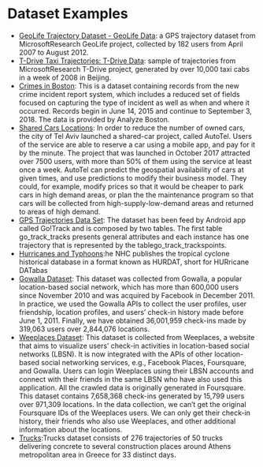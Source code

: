 # Dataset Examples

-   [GeoLife Trajectory Dataset - GeoLife Data](https://www.microsoft.com/en-us/research/publication/geolife-gps-trajectory-dataset-user-guide/): a GPS trajectory dataset from MicrosoftResearch GeoLife project, collected by 182 users from April 2007 to August 2012.
-   [T-Drive Taxi Trajectories: T-Drive Data](https://www.microsoft.com/en-us/research/publication/t-drive-trajectory-data-sample/):  sample of trajectories from MicrosoftResearch T-Drive project, generated by over 10,000 taxi cabs in a week of 2008 in Beijing.
-   [Crimes in Boston](https://www.kaggle.com/AnalyzeBoston/crimes-in-boston): This is a dataset containing records from the new crime incident report system, which includes a reduced set of fields focused on capturing the type of incident as well as when and where it occurred.  Records begin in June 14, 2015 and continue to September 3, 2018. The data is provided by Analyze Boston.
-   [Shared Cars Locations](https://www.kaggle.com/doit-intl/autotel-shared-car-locations): In order to reduce the number of owned cars, the city of Tel Aviv launched a shared-car project, called AutoTel. Users of the service are able to reserve a car using a mobile app, and pay for it by the minute. The project that was launched in October 2017 attracted over 7500 users, with more than 50% of them using the service at least once a week. AutoTel can predict the geospatial availability of cars at given times, and use predictions to modify their business model. They could, for example, modify prices so that it would be cheaper to park cars in high demand areas, or plan the the maintenance program so that cars will be collected from high-supply-low-demand areas and returned to areas of high demand.
-   [GPS Trajectories Data Set](https://archive.ics.uci.edu/ml/datasets/GPS+Trajectories): The dataset has been feed by Android app called Go!Track and is composed by two tables. The first table go_track_tracks presents general attributes and each instance has one trajectory that is represented by the tablego_track_trackspoints.
-   [Hurricanes and Typhoons](https://www.kaggle.com/noaa/hurricane-database):he NHC publishes the tropical cyclone historical database in a format known as HURDAT, short for HURricane DATabas
-   [Gowalla Dataset](https://drive.google.com/file/d/0BzpKyxX1dqTYRTFVYTd1UG81ZXc/view): This dataset was collected from Gowalla, a popular location-based social network, which has more than 600,000 users since November 2010 and was acquired by Facebook in December 2011. In practice, we used the Gowalla APIs to collect the user profiles, user friendship, location profiles, and users’ check-in history made before June 1, 2011. Finally, we have obtained 36,001,959 check-ins made by 319,063 users over 2,844,076 locations.
-   [Weeplaces Dataset](https://drive.google.com/file/d/0BzpKyxX1dqTYYzRmUXRZMWloblU/view): This dataset is collected from Weeplaces, a website that aims to visualize users’ check-in activities in location-based social networks (LBSN). It is now integrated with the APIs of other location-based social networking services, e.g., Facebook Places, Foursquare, and Gowalla. Users can login Weeplaces using their LBSN accounts and connect with their friends in the same LBSN who have also used this application. All the crawled data is originally generated in Foursquare. This dataset contains 7,658,368 check-ins generated by 15,799 users over 971,309 locations. In the data collection, we can’t get the original Foursquare IDs of the Weeplaces users. We can only get their check-in history, their friends who also use Weeplaces, and other additional information about the locations.
-   [Trucks](http://www.chorochronos.org/Default.aspx?tabid=71&iditem=31):Trucks dataset consists of 276 trajectories of 50 trucks delivering concrete to several construction places around Athens metropolitan area in Greece for 33 distinct days.
